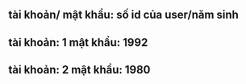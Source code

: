 tài khoản/ mật khẩu: số id của user/năm sinh
------------------------------------------
tài khoản: 1 mật khẩu: 1992
------------------------------------------
tài khoản: 2 mật khẩu: 1980
------------------------------------------
